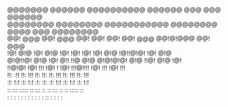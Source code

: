                                                                
@@@@@@@    @@@@@@   @@@@@@@@@@    @@@@@@   @@@  @@@   @@@@@@   
@@@@@@@@  @@@@@@@@  @@@@@@@@@@@  @@@@@@@@  @@@@ @@@  @@@@@@@@  
@@!  @@@  @@!  @@@  @@! @@! @@!  @@!  @@@  @@!@!@@@  @@!  @@@  
!@!  @!@  !@!  @!@  !@! !@! !@!  !@!  @!@  !@!!@!@!  !@!  @!@  
@!@!!@!   @!@  !@!  @!! !!@ @!@  @!@!@!@!  @!@ !!@!  @!@  !@!  
!!@!@!    !@!  !!!  !@!   ! !@!  !!!@!!!!  !@!  !!!  !@!  !!!  
!!: :!!   !!:  !!!  !!:     !!:  !!:  !!!  !!:  !!!  !!:  !!!  
:!:  !:!  :!:  !:!  :!:     :!:  :!:  !:!  :!:  !:!  :!:  !:!  
::   :::  ::::: ::  :::     ::   ::   :::   ::   ::  ::::: ::  
 :   : :   : :  :    :      :     :   : :  ::    :    : :  :   
                                                               
